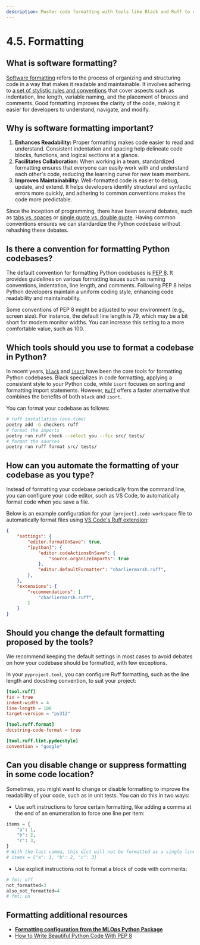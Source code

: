```yaml
---
description: Master code formatting with tools like Black and Ruff to enhance readability, maintainability, and consistency within your Python codebase. Learn how to use automated formatting tools to enforce PEP 8 standards and optimize your code for collaboration.
---
```


# 4.5. Formatting

## What is software formatting?

[Software formatting](https://peps.python.org/pep-0008/) refers to the process of organizing and structuring code in a way that makes it readable and maintainable. It involves adhering to [a set of stylistic rules and conventions](https://peps.python.org/pep-0008/) that cover aspects such as indentation, line length, variable naming, and the placement of braces and comments. Good formatting improves the clarity of the code, making it easier for developers to understand, navigate, and modify.

## Why is software formatting important?

1. **Enhances Readability:** Proper formatting makes code easier to read and understand. Consistent indentation and spacing help delineate code blocks, functions, and logical sections at a glance.
2. **Facilitates Collaboration:** When working in a team, standardized formatting ensures that everyone can easily work with and understand each other's code, reducing the learning curve for new team members.
3. **Improves Maintainability:** Well-formatted code is easier to debug, update, and extend. It helps developers identify structural and syntactic errors more quickly, and adhering to common conventions makes the code more predictable.

Since the inception of programming, there have been several debates, such as [tabs vs. spaces](https://wiki.c2.com/?TabsVersusSpaces) or [single quote vs. double quote](https://stackoverflow.com/questions/56011/single-quotes-vs-double-quotes-in-python). Having common conventions ensures we can standardize the Python codebase without rehashing these debates.

## Is there a convention for formatting Python codebases?

The default convention for formatting Python codebases is [PEP 8](https://peps.python.org/pep-0008/). It provides guidelines on various formatting issues such as naming conventions, indentation, line length, and comments. Following PEP 8 helps Python developers maintain a uniform coding style, enhancing code readability and maintainability.

Some conventions of PEP 8 might be adjusted to your environment (e.g., screen size). For instance, the default line length is 79, which may be a bit short for modern monitor widths. You can increase this setting to a more comfortable value, such as 100.

## Which tools should you use to format a codebase in Python?

In recent years, [`black`](https://black.readthedocs.io/en/stable/) and [`isort`](https://pycqa.github.io/isort/) have been the core tools for formatting Python codebases. Black specializes in code formatting, applying a consistent style to your Python code, while `isort` focuses on sorting and formatting import statements. However, [`Ruff`](https://docs.astral.sh/ruff/formatter/) offers a faster alternative that combines the benefits of both `black` and `isort`.

You can format your codebase as follows:

```bash
# ruff installation (one-time)
poetry add -G checkers ruff
# format the imports
poetry run ruff check --select you --fix src/ tests/
# format the sources
poetry run ruff format src/ tests/
```

## How can you automate the formatting of your codebase as you type?

Instead of formatting your codebase periodically from the command line, you can configure your code editor, such as VS Code, to automatically format code when you save a file.

Below is an example configuration for your `[project].code-workspace` file to automatically format files using [VS Code's Ruff extension](https://marketplace.visualstudio.com/items?itemName=charliermarsh.ruff):

```json
{
	"settings": {
		"editor.formatOnSave": true,
		"[python]": {
			"editor.codeActionsOnSave": {
				"source.organizeImports": true
			},
			"editor.defaultFormatter": "charliermarsh.ruff",
		},
	},
	"extensions": {
		"recommendations": [
			"charliermarsh.ruff",
		]
	}
}
```

## Should you change the default formatting proposed by the tools?

We recommend keeping the default settings in most cases to avoid debates on how your codebase should be formatted, with few exceptions.

In your `pyproject.toml`, you can configure Ruff formatting, such as the line length and docstring convention, to suit your project:

```toml
[tool.ruff]
fix = true
indent-width = 4
line-length = 100
target-version = "py312"

[tool.ruff.format]
docstring-code-format = true

[tool.ruff.lint.pydocstyle]
convention = "google"
```

## Can you disable change or suppress formatting in some code location?

Sometimes, you might want to change or disable formatting to improve the readability of your code, such as in unit tests. You can do this in two ways:

- Use soft instructions to force certain formatting, like adding a comma at the end of an enumeration to force one line per item:

```python
items = {
    "a": 1,
    "b": 2,
    "c": 3,
}
# With the last comma, this dict will not be formatted as a single line:
# items = {"a": 1, "b": 2, "c": 3}
```

- Use explicit instructions not to format a block of code with comments:

```python
# fmt: off
not_formatted=3
also_not_formatted=4
# fmt: on
```

## Formatting additional resources

- **[Formatting configuration from the MLOps Python Package](https://github.com/fmind/mlops-python-package/blob/main/pyproject.toml)**
- [How to Write Beautiful Python Code With PEP 8](https://realpython.com/python-pep8/)
